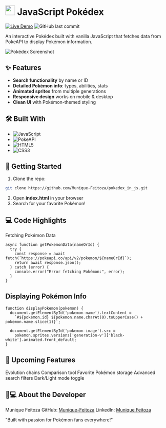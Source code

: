 # <img src="https://raw.githubusercontent.com/PokeAPI/sprites/master/sprites/pokemon/25.png" width="30" height="30"> JavaScript Pokédex

[![Live Demo](https://img.shields.io/badge/Play%20Now-Online-brightgreen)](https://munique-feitoza.github.io/pokedex_in_js/)
![GitHub last commit](https://img.shields.io/github/last-commit/Munique-Feitoza/pokedex_in_js)

An interactive Pokédex built with vanilla JavaScript that fetches data from PokeAPI to display Pokémon information.

![Pokédex Screenshot](https://github.com/Munique-Feitoza/pokedex_in_js/assets/140446097/0dd88897-001b-467a-bda6-9a299e4d194a)

## ✨ Features

- **Search functionality** by name or ID
- **Detailed Pokémon info**: types, abilities, stats
- **Animated sprites** from multiple generations
- **Responsive design** works on mobile & desktop
- **Clean UI** with Pokémon-themed styling

## 🛠 Built With

- ![JavaScript](https://img.shields.io/badge/JavaScript-ES6+-yellow)
- ![PokeAPI](https://img.shields.io/badge/PokeAPI-v2-red)
- ![HTML5](https://img.shields.io/badge/HTML5-E34F26?logo=html5)
- ![CSS3](https://img.shields.io/badge/CSS3-1572B6?logo=css3)

## 🚀 Getting Started

1. Clone the repo:
```bash
git clone https://github.com/Munique-Feitoza/pokedex_in_js.git
```
2. Open **index.html** in your browser
3. Search for your favorite Pokémon!

## 💻 Code Highlights
Fetching Pokémon Data
```
async function getPokemonData(nameOrId) {
  try {
    const response = await fetch(`https://pokeapi.co/api/v2/pokemon/${nameOrId}`);
    return await response.json();
  } catch (error) {
    console.error("Error fetching Pokémon:", error);
  }
}
```

## Displaying Pokémon Info
```
function displayPokemon(pokemon) {
  document.getElementById('pokemon-name').textContent = 
    `#${pokemon.id} ${pokemon.name.charAt(0).toUpperCase() + pokemon.name.slice(1)}`;
  
  document.getElementById('pokemon-image').src = 
    pokemon.sprites.versions['generation-v']['black-white'].animated.front_default;
}
```

## 🌟 Upcoming Features

Evolution chains
Comparison tool
Favorite Pokémon storage
Advanced search filters
Dark/Light mode toggle

## 👩💻 About the Developer
Munique Feitoza
GitHub: [Munique-Feitoza](https://github.com/Munique-Feitoza)
LinkedIn: [Munique Feitoza](https://linkedin.com/in/munique-feitoza-77034b231/)

"Built with passion for Pokémon fans everywhere!"

